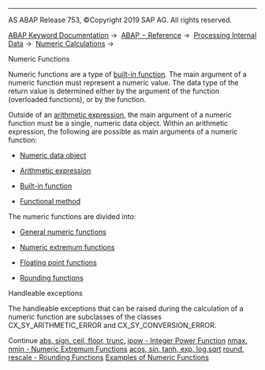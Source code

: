   

* * *

AS ABAP Release 753, ©Copyright 2019 SAP AG. All rights reserved.

[ABAP Keyword Documentation](javascript:call_link\('abenabap.htm'\)) →  [ABAP − Reference](javascript:call_link\('abenabap_reference.htm'\)) →  [Processing Internal Data](javascript:call_link\('abenabap_data_working.htm'\)) →  [Numeric Calculations](javascript:call_link\('abencompute_expressions.htm'\)) → 

Numeric Functions

Numeric functions are a type of [built-in function](javascript:call_link\('abenbuilt_in_functions.htm'\)). The main argument of a numeric function must represent a numeric value. The data type of the return value is determined either by the argument of the function (overloaded functions), or by the function.

Outside of an [arithmetic expression](javascript:call_link\('abenarithmetic_expression_glosry.htm'\) "Glossary Entry"), the main argument of a numeric function must be a single, numeric data object. Within an arithmetic expression, the following are possible as main arguments of a numeric function:

-   [Numeric data object](javascript:call_link\('abennumeric_data_object_glosry.htm'\) "Glossary Entry")

-   [Arithmetic expression](javascript:call_link\('abenarithmetic_expression_glosry.htm'\) "Glossary Entry")

-   [Built-in function](javascript:call_link\('abenpredefined_function_glosry.htm'\) "Glossary Entry")

-   [Functional method](javascript:call_link\('abenfunctional_method_glosry.htm'\) "Glossary Entry")

The numeric functions are divided into:

-   [General numeric functions](javascript:call_link\('abennumerical_functions.htm'\))

-   [Numeric extremum functions](javascript:call_link\('abennmax_nmin_functions.htm'\))

-   [Floating point functions](javascript:call_link\('abenfloating_point_functions.htm'\))

-   [Rounding functions](javascript:call_link\('abendec_floating_point_functions.htm'\))

Handleable exceptions

The handleable exceptions that can be raised during the calculation of a numeric function are subclasses of the classes CX\_SY\_ARITHMETIC\_ERROR and CX\_SY\_CONVERSION\_ERROR.

Continue
[abs, sign, ceil, floor, trunc,](javascript:call_link\('abennumerical_functions.htm'\))
[ipow - Integer Power Function](javascript:call_link\('abenpower_function.htm'\))
[nmax, nmin - Numeric Extremum Functions](javascript:call_link\('abennmax_nmin_functions.htm'\))
[acos, sin, tanh, exp, log,sqrt](javascript:call_link\('abenfloating_point_functions.htm'\))
[round, rescale - Rounding Functions](javascript:call_link\('abendec_floating_point_functions.htm'\))
[Examples of Numeric Functions](javascript:call_link\('abennumerical_functions_abexas.htm'\))